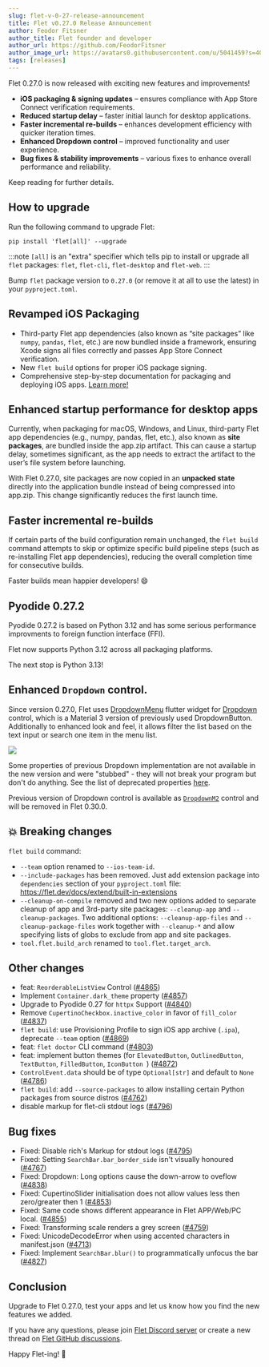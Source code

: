 ```yaml
---
slug: flet-v-0-27-release-announcement
title: Flet v0.27.0 Release Announcement
author: Feodor Fitsner
author_title: Flet founder and developer
author_url: https://github.com/FeodorFitsner
author_image_url: https://avatars0.githubusercontent.com/u/5041459?s=400&v=4
tags: [releases]
---
```


Flet 0.27.0 is now released with exciting new features and improvements!

* **iOS packaging & signing updates** – ensures compliance with App Store Connect verification requirements.
* **Reduced startup delay** – faster initial launch for desktop applications.
* **Faster incremental re-builds** – enhances development efficiency with quicker iteration times.
* **Enhanced Dropdown control** – improved functionality and user experience.
* **Bug fixes & stability improvements** – various fixes to enhance overall performance and reliability.

Keep reading for further details.

## How to upgrade

Run the following command to upgrade Flet:

```
pip install 'flet[all]' --upgrade
```

:::note
`[all]` is an "extra" specifier which tells pip to install or upgrade all `flet` packages: `flet`, `flet-cli`, `flet-desktop` and `flet-web`.
:::

Bump `flet` package version to `0.27.0` (or remove it at all to use the latest) in your `pyproject.toml`.

## Revamped iOS Packaging

* Third-party Flet app dependencies (also known as “site packages” like `numpy`, `pandas`, `flet`, etc.) are now bundled inside a framework, ensuring Xcode signs all files correctly and passes App Store Connect verification.
* New `flet build` options for proper iOS package signing.
* Comprehensive step-by-step documentation for packaging and deploying iOS apps. [Learn more!](/docs/publish/ios)

## Enhanced startup performance for desktop apps

Currently, when packaging for macOS, Windows, and Linux, third-party Flet app dependencies (e.g., numpy, pandas, flet, etc.), also known as **site packages**, are bundled inside the app.zip artifact. This can cause a startup delay, sometimes significant, as the app needs to extract the artifact to the user’s file system before launching.

With Flet 0.27.0, site packages are now copied in an **unpacked state** directly into the application bundle instead of being compressed into app.zip. This change significantly reduces the first launch time.

## Faster incremental re-builds

If certain parts of the build configuration remain unchanged, the `flet build` command attempts to skip or optimize specific build pipeline steps (such as re-installing Flet app dependencies), reducing the overall completion time for consecutive builds.

Faster builds mean happier developers! 😄

## Pyodide 0.27.2

Pyodide 0.27.2 is based on Python 3.12 and has some serious performance improvments to foreign function interface (FFI).

Flet now supports Python 3.12 across all packaging platforms.

The next stop is Python 3.13!

## Enhanced `Dropdown` control.

Since version 0.27.0, Flet uses [DropdownMenu](https://api.flutter.dev/flutter/material/DropdownMenu) flutter widget for [Dropdown](/docs/controls/dropdown) control, which is a Material 3 version of previously used DropdownButton. Additionally to enhanced look and feel, it allows filter the list based on the text input or search one item in the menu list.

<img src="/img/docs/controls/dropdown/dropdown-search.gif" className="screenshot-30"/>
 
Some properties of previous Dropdown implementation are not available in the new version and were "stubbed" - they will not break your program but don't do anything. See the list of deprecated properties [here](/docs/controls/dropdown/#deprecated-dropdown-properties-and-events).

Previous version of Dropdown control is available as [`DropdownM2`](/docs/controls/dropdownm2) control and will be removed in Flet 0.30.0.

## 💥 Breaking changes

`flet build` command:
- `--team` option renamed to `--ios-team-id`.
- `--include-packages` has been removed. Just add extension package into `dependencies` section of your `pyproject.toml` file: https://flet.dev/docs/extend/built-in-extensions
- `--cleanup-on-compile` removed and two new options added to separate cleanup of app and 3rd-party site packages: `--cleanup-app` and `--cleanup-packages`. Two additional options: `--cleanup-app-files` and `--cleanup-package-files` work together with `--cleanup-*` and allow specifying lists of globs to exclude from app and site packages.
- `tool.flet.build_arch` renamed to `tool.flet.target_arch`.

## Other changes

* feat: `ReorderableListView` Control ([#4865](https://github.com/flet-dev/flet/pull/4865))
* Implement `Container.dark_theme` property ([#4857](https://github.com/flet-dev/flet/issues/4857))
* Upgrade to Pyodide 0.27 for `httpx` Support ([#4840](https://github.com/flet-dev/flet/issues/4840))
* Remove `CupertinoCheckbox.inactive_color` in favor of `fill_color` ([#4837](https://github.com/flet-dev/flet/issues/4837))
* `flet build`: use Provisioning Profile to sign iOS app archive (`.ipa`), deprecate `--team` option ([#4869](https://github.com/flet-dev/flet/issues/4869))
* feat: `flet doctor` CLI command ([#4803](https://github.com/flet-dev/flet/pull/4803))
* feat: implement button themes (for `ElevatedButton`, `OutlinedButton`, `TextButton`, `FilledButton`, `IconButton `) ([#4872](https://github.com/flet-dev/flet/pull/4872))
* `ControlEvent.data` should be of type `Optional[str]` and default to `None` ([#4786](https://github.com/flet-dev/flet/issues/4786))
* `flet build`: add `--source-packages` to allow installing certain Python packages from source distros ([#4762](https://github.com/flet-dev/flet/issues/4762))
* disable markup for flet-cli stdout logs ([#4796](https://github.com/flet-dev/flet/pull/4796))

## Bug fixes

* Fixed: Disable rich's Markup for stdout logs ([#4795](https://github.com/flet-dev/flet/issues/4795))
* Fixed: Setting `SearchBar.bar_border_side` isn't visually honoured ([#4767](https://github.com/flet-dev/flet/issues/4767))
* Fixed: Dropdown: Long options cause the down-arrow to oveflow ([#4838](https://github.com/flet-dev/flet/issues/4838))
* Fixed: CupertinoSlider initialisation does not allow values less then zero/greater then 1 ([#4853](https://github.com/flet-dev/flet/issues/4853))
* Fixed: Same code shows different appearance in Flet APP/Web/PC local. ([#4855](https://github.com/flet-dev/flet/issues/4855))
* Fixed: Transforming scale renders a grey screen ([#4759](https://github.com/flet-dev/flet/issues/4759))
* Fixed: UnicodeDecodeError when using accented characters in manifest.json ([#4713](https://github.com/flet-dev/flet/issues/4713))
* Fixed: Implement `SearchBar.blur()` to programmatically unfocus the bar ([#4827](https://github.com/flet-dev/flet/issues/4827))

## Conclusion

Upgrade to Flet 0.27.0, test your apps and let us know how you find the new features we added.

If you have any questions, please join [Flet Discord server](https://discord.gg/dzWXP8SHG8) or create a new thread
on [Flet GitHub discussions](https://github.com/flet-dev/flet/discussions).

Happy Flet-ing! 👾